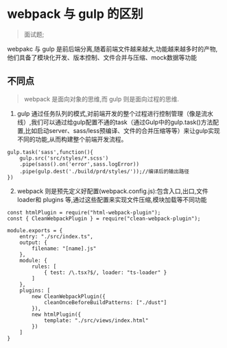 
# webpack 与 gulp 的区别
> 面试题; 

webpakc 与 gulp 是前后端分离,随着前端文件越来越大,功能越来越多时的产物,他们具备了模块化开发、版本控制、文件合并与压缩、mock数据等功能

## 不同点
> webpack 是面向对象的思维,而 gulp 则是面向过程的思维.

1. gulp 通过任务队列的模式,对前端开发的整个过程进行控制管理（像是流水线）,我们可以通过给gulp配置不通的task（通过Gulp中的gulp.task()方法配置,比如启动server、sass/less预编译、文件的合并压缩等等）来让gulp实现不同的功能,从而构建整个前端开发流程。

```
gulp.task('sass',function(){
    gulp.src('src/styles/*.scss')
    .pipe(sass().on('error',sass.logError))
    .pipe(gulp.dest('./build/prd/styles/'));//编译后的输出路径
})
```

2. webpack 则是预先定义好配置(webpack.config.js):包含入口,出口,文件 loader和 plugins 等,通过这些配置来实现文件压缩,模块加载等不同功能

```
const htmlPlugin = require("html-webpack-plugin");
const { CleanWebpackPlugin } = require("clean-webpack-plugin");

module.exports = {
    entry: "./src/index.ts",
    output: {
        filename: "[name].js"
    },
    module: {
        rules: [
            { test: /\.tsx?$/, loader: "ts-loader" }
        ]
    },
    plugins: [
        new CleanWebpackPlugin({
            cleanOnceBeforeBuildPatterns: ["./dust"]
        }),
        new htmlPlugin({
            template: "./src/views/index.html"
        })
    ]
}
```
